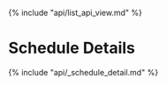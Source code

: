 {% include "api/list_api_view.md" %}

Schedule Details
================
{% include "api/_schedule_detail.md" %}


